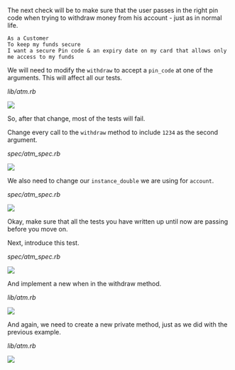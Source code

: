 The next check will be to make sure that the user passes in the right pin code when trying to withdraw money from his account - just as in normal life.
```
As a Customer              
To keep my funds secure             
I want a secure Pin code & an expiry date on my card that allows only me access to my funds
```
We will need to modify the `withdraw` to accept a `pin_code` at one of the arguments. This will affect all our tests.

_lib/atm.rb_

![](https://cdn.fs.teachablecdn.com/ADNupMnWyR7kCWRvm76Laz/resize=width:1000/https://www.filepicker.io/api/file/V8fxzwo1SkSHqBVkxgyh)

So, after that change, most of the tests will fail.

Change every call to the `withdraw` method to include `1234` as the second argument.

_spec/atm_spec.rb_

![](https://cdn.fs.teachablecdn.com/ADNupMnWyR7kCWRvm76Laz/resize=width:1000/https://www.filepicker.io/api/file/930iSgdHQKqDOCQ5Pd9h)

We also need to change our `instance_double` we are using for `account`.

_spec/atm_spec.rb_

![](https://cdn.fs.teachablecdn.com/ADNupMnWyR7kCWRvm76Laz/resize=width:1000/https://www.filepicker.io/api/file/kXLXhvQORLWVJR4xt2s5)

Okay, make sure that all the tests you have written up until now are passing before you move on.

Next, introduce this test.

_spec/atm_spec.rb_

![](https://cdn.fs.teachablecdn.com/ADNupMnWyR7kCWRvm76Laz/resize=width:1000/https://www.filepicker.io/api/file/fJdRgrTkqUJzbGbUoUGA)

And implement a new when in the withdraw method.

_lib/atm.rb_

![](https://cdn.fs.teachablecdn.com/ADNupMnWyR7kCWRvm76Laz/resize=width:1000/https://www.filepicker.io/api/file/qumKcxniTB6P8W4NTMJX)

And again, we need to create a new private method, just as we did with the previous example.

_lib/atm.rb_

![](https://cdn.fs.teachablecdn.com/ADNupMnWyR7kCWRvm76Laz/resize=width:1000/https://www.filepicker.io/api/file/ZfMWnikGQ7mEvOlcDJ3b)